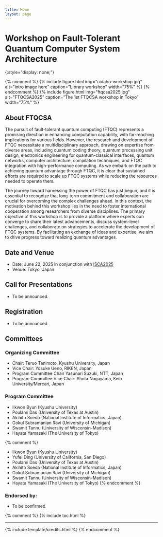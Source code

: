 ```yaml
---
title: Home
layout: page
---
```


# Workshop on Fault-Tolerant Quantum Computer System Architecture
{:style="display: none;"}

{% comment %}
{% include figure.html img="uidaho-workshop.jpg" alt="intro image here" caption="Library workshop" width="75%" %}
{% endcomment %}
{% include figure.html img="ftqcsa2025.jpg" alt="FTQCSA2025" caption="The 1st FTQCSA workshop in Tokyo" width="75%" %}

## About FTQCSA

The pursuit of fault-tolerant quantum computing (FTQC) represents a promising direction in enhancing computation capability, with far-reaching implications for various fields. However, the research and development of FTQC necessitate a multidisciplinary approach, drawing on expertise from diverse areas, including quantum coding theory, quantum processing unit design, electronics engineering for quantum-classical interfaces, quantum networks, computer architecture, compilation techniques, and FTQC integration with high-performance computing. As we embark on the path to achieving quantum advantage through FTQC, it is clear that sustained efforts are required to scale up FTQC systems while reducing the resources needed to operate them.

The journey toward harnessing the power of FTQC has just begun, and it is essential to recognize that long-term commitment and collaboration are crucial for overcoming the complex challenges ahead. In this context, the motivation behind this workshop lies in the need to foster international cooperation among researchers from diverse disciplines. The primary objective of this workshop is to provide a platform where experts can converge to share their latest advancements, discuss system-level challenges, and collaborate on strategies to accelerate the development of FTQC systems. By facilitating an exchange of ideas and expertise, we aim to drive progress toward realizing quantum advantages.

## Date and Venue

- Date: June 22, 2025 in conjunction with [ISCA2025](https://iscaconf.org/isca2025/)
- Venue: Tokyo, Japan

## Call for Presentations

- To be announced.

## Registration

- To be announced.

## Committees

### Organizing Committee

- Chair: Teruo Tanimoto, Kyushu University, Japan
- Vice Chair: Yosuke Ueno, RIKEN, Japan
- Program Committee Chair Yasunari Suzuki, NTT, Japan
- Program Committee Vice Chair: Shota Nagayama, Keio University/Mercari, Japan

### Program Committee

- Ilkwon Byun (Kyushu University)
- Poulami Das (University of Texas at Austin)
- Akihito Soeda (National Institute of Informatics, Japan)
- Gokul Subramanian Ravi (University of Michigan)
- Swamit Tannu (University of Wisconsin-Madison)
- Hayata Yamasaki (The University of Tokyo)

{% comment %}
- Ilkwon Byun (Kyushu University)
- Yufei Ding (University of California, San Diego)
- Poulami Das (University of Texas at Austin)
- Akihito Soeda (National Institute of Informatics, Japan)
- Gokul Subramanian Ravi (University of Michigan)
- Swamit Tannu (University of Wisconsin-Madison)
- Hayata Yamasaki (The University of Tokyo)
{% endcomment %}

### Endorsed by:

- To be confirmed.

{% comment %}
{% include toc.html %}

------

{% include template/credits.html %}
{% endcomment %}